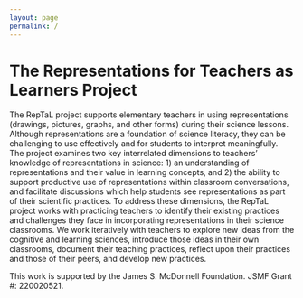 ```yaml
---
layout: page
permalink: /
---
```


<h1 class="page-title">The Representations for Teachers as Learners Project</h1>

The RepTaL project supports elementary teachers in using representations (drawings, pictures, graphs, and other forms) during their science lessons. Although representations are a foundation of science literacy, they can be challenging to use effectively and for students to interpret meaningfully. The project examines two key interrelated dimensions to teachers’ knowledge of representations in science: 1) an understanding of representations and their value in learning concepts, and 2) the ability to support productive use of representations within classroom conversations, and facilitate discussions which help students see representations as part of their scientific practices. To address these dimensions, the RepTaL project works with practicing teachers to identify their existing practices and challenges they face in incorporating representations in their science classrooms. We work iteratively with teachers to explore new ideas from the cognitive and learning sciences, introduce those ideas in their own classrooms, document their teaching practices, reflect upon their practices and those of their peers, and develop new practices.

This work is supported by the James S. McDonnell Foundation. JSMF Grant #: 220020521.

